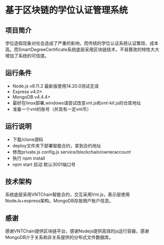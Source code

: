 # 基于区块链的学位认证管理系统

## 项目简介

学位造假现象对社会造成了严重的影响，而传统的学位认证系统认证繁琐、成本高。而SmartDegreeCertificate系统底层采用区块链技术，不易篡改的特性大大增加了系统的可信度。

## 运行条件

- Node.js v8.11.2 最新版使用14.20.0测试无误
- Express v4.0+
- MongoDB v4.4.4+
- 最好在linux部署,windows请尝试改变vnt.js和vnt-kit.js的仓库地址
- 准备一个vnt的账号（并具有一定vnt币）

## 运行说明

- 下载/clone源码
- deploy文件夹下部署智能合约，拿到合约地址
- 修改private.js config.js service/blockchain/owneraccount
- 执行 npm install
- npm start 启动 默认3001端口号



## 技术架构

系统底层采用VNTChain智能合约，交互采用Vnt.js，表示层使用NodeJs+express架构，MongoDB存放用户账户信息。

## 感谢

感谢VNTChain提供区块链平台，感谢Nodejs提供高效的js运行容器，感谢MongoDB介于关系和非关系提供的分布式文件数据库。
